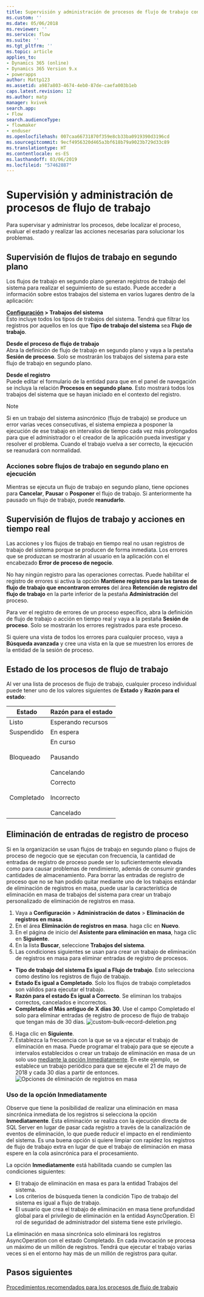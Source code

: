 ```yaml
---
title: Supervisión y administración de procesos de flujo de trabajo con PowerApps | Microsoft Docs
ms.custom: ''
ms.date: 05/06/2018
ms.reviewer: ''
ms.service: flow
ms.suite: ''
ms.tgt_pltfrm: ''
ms.topic: article
applies_to:
- Dynamics 365 (online)
- Dynamics 365 Version 9.x
- powerapps
author: Mattp123
ms.assetid: a987a803-4674-4eb0-87de-caefa003b1eb
caps.latest.revision: 12
ms.author: matp
manager: kvivek
search.app:
- Flow
search.audienceType:
- flowmaker
- enduser
ms.openlocfilehash: 007caa66731870f359e8cb33ba0919390d3196cd
ms.sourcegitcommit: 9ecf4956320d465a3bf618b79a9023b729d33c89
ms.translationtype: HT
ms.contentlocale: es-ES
ms.lasthandoff: 03/06/2019
ms.locfileid: "57462887"
---
```

# <a name="monitor-and-manage-workflow-processes"></a>Supervisión y administración de procesos de flujo de trabajo

Para supervisar y administrar los procesos, debe localizar el proceso, evaluar el estado y realizar las acciones necesarias para solucionar los problemas.  
  
<a name="BKMK_MonitorAsyncWorkflows"></a>   
## <a name="monitoring-background-workflows"></a>Supervisión de flujos de trabajo en segundo plano  
 Los flujos de trabajo en segundo plano generan registros de trabajo del sistema para realizar el seguimiento de su estado. Puede acceder a información sobre estos trabajos del sistema en varios lugares dentro de la aplicación:  
  
 **[Configuración](/powerapps/maker/model-driven-apps/advanced-navigation#settings) > Trabajos del sistema**  
 Esto incluye todos los tipos de trabajos del sistema. Tendrá que filtrar los registros por aquellos en los que **Tipo de trabajo del sistema** sea **Flujo de trabajo**.  
  
 **Desde el proceso de flujo de trabajo**  
 Abra la definición de flujo de trabajo en segundo plano y vaya a la pestaña **Sesión de proceso**. Solo se mostrarán los trabajos del sistema para este flujo de trabajo en segundo plano.  
  
 **Desde el registro**  
 Puede editar el formulario de la entidad para que en el panel de navegación se incluya la relación **Procesos en segundo plano**. Esto mostrará todos los trabajos del sistema que se hayan iniciado en el contexto del registro.  
  
> [!NOTE]
>  Si en un trabajo del sistema asincrónico (flujo de trabajo) se produce un error varias veces consecutivas, el sistema empieza a posponer la ejecución de ese trabajo en intervalos de tiempo cada vez más prolongados para que el administrador o el creador de la aplicación pueda investigar y resolver el problema. Cuando el trabajo vuelva a ser correcto, la ejecución se reanudará con normalidad.  
  
<a name="BKMK_ActionsOnRunningWorkflows"></a>   
### <a name="actions-on-running-background-workflows"></a>Acciones sobre flujos de trabajo en segundo plano en ejecución  
 Mientras se ejecuta un flujo de trabajo en segundo plano, tiene opciones para **Cancelar**, **Pausar** o **Posponer** el flujo de trabajo. Si anteriormente ha pausado un flujo de trabajo, puede **reanudarlo**.  
  
<a name="BKMK_MonitorSyncWorkflows"></a>   
## <a name="monitoring-real-time-workflows-and-actions"></a>Supervisión de flujos de trabajo y acciones en tiempo real  
 Las acciones y los flujos de trabajo en tiempo real no usan registros de trabajo del sistema porque se producen de forma inmediata. Los errores que se produzcan se mostrarán al usuario en la aplicación con el encabezado **Error de proceso de negocio**.  
  
 No hay ningún registro para las operaciones correctas. Puede habilitar el registro de errores si activa la opción **Mantiene registros para las tareas de flujo de trabajo que encontraron errores** del área **Retención de registro del flujo de trabajo** en la parte inferior de la pestaña **Administración** del proceso.  
  
 Para ver el registro de errores de un proceso específico, abra la definición de flujo de trabajo o acción en tiempo real y vaya a la pestaña **Sesión de proceso**. Solo se mostrarán los errores registrados para este proceso.  
  
 Si quiere una vista de todos los errores para cualquier proceso, vaya a **Búsqueda avanzada** y cree una vista en la que se muestren los errores de la entidad de la sesión de proceso.  
  
<a name="BKMK_StatusOfWorkflowProcesses"></a>   
## <a name="status-of-workflow-processes"></a>Estado de los procesos de flujo de trabajo  
 Al ver una lista de procesos de flujo de trabajo, cualquier proceso individual puede tener uno de los valores siguientes de **Estado** y **Razón para el estado**:  
  
|Estado|Razón para el estado|  
|-----------|-------------------|  
|Listo|Esperando recursos|  
|Suspendido|En espera|  
|Bloqueado|En curso<br /><br /> Pausando<br /><br /> Cancelando|  
|Completado|Correcto<br /><br /> Incorrecto<br /><br /> Cancelado|  

## <a name="deleting-process-log-records"></a>Eliminación de entradas de registro de proceso

Si en la organización se usan flujos de trabajo en segundo plano o flujos de proceso de negocio que se ejecutan con frecuencia, la cantidad de entradas de registro de proceso puede ser lo suficientemente elevada como para causar problemas de rendimiento, además de consumir grandes cantidades de almacenamiento. Para borrar las entradas de registro de proceso que no se han podido quitar mediante uno de los trabajos estándar de eliminación de registros en masa, puede usar la característica de eliminación en masa de trabajos del sistema para crear un trabajo personalizado de eliminación de registros en masa.

1. Vaya a **Configuración** > **Administración de datos** > **Eliminación de registros en masa**.
2. En el área **Eliminación de registros en masa**. haga clic en **Nuevo**. 
3. En el página de inicio del **Asistente para eliminación en masa**, haga clic en **Siguiente**.
4. En la lista **Buscar**, seleccione **Trabajos del sistema**.
5. Las condiciones siguientes se usan para crear un trabajo de eliminación de registros en masa para eliminar entradas de registro de procesos. 
 - **Tipo de trabajo del sistema Es igual a Flujo de trabajo**. Esto selecciona como destino los registros de flujo de trabajo. 
 - **Estado Es igual a Completado**. Solo los flujos de trabajo completados son válidos para ejecutar el trabajo.
 - **Razón para el estado Es igual a Correcto**. Se eliminan los trabajos correctos, cancelados e incorrectos.
 - **Completado el Más antiguo de X días 30**. Use el campo Completado el solo para eliminar entradas de registro de proceso de flujo de trabajo que tengan más de 30 días.
 ![custom-bulk-record-deletion.png](media/custom-bulk-record-deletion.png)
6. Haga clic en **Siguiente**.
7. Establezca la frecuencia con la que se va a ejecutar el trabajo de eliminación en masa. Puede programar el trabajo para que se ejecute a intervalos establecidos o crear un trabajo de eliminación en masa de un solo uso [mediante la opción Inmediatamente](#using-the-immediately-option). En este ejemplo, se establece un trabajo periódico para que se ejecute el 21 de mayo de 2018 y cada 30 días a partir de entonces. 
![Opciones de eliminación de registros en masa](media/custom-bulk-record-delete-options.png)

### <a name="using-the-immediately-option"></a>Uso de la opción Inmediatamente

Observe que tiene la posibilidad de realizar una eliminación en masa sincrónica inmediata de los registros si selecciona la opción **Inmediatamente**. Esta eliminación se realiza con la ejecución directa de SQL Server en lugar de pasar cada registro a través de la canalización de eventos de eliminación, lo que puede reducir el impacto en el rendimiento del sistema. Es una buena opción si quiere limpiar con rapidez los registros de flujo de trabajo extra en lugar de que el trabajo de eliminación en masa espere en la cola asincrónica para el procesamiento. 

La opción **Inmediatamente** está habilitada cuando se cumplen las condiciones siguientes: 
- El trabajo de eliminación en masa es para la entidad Trabajos del sistema.
- Los criterios de búsqueda tienen la condición Tipo de trabajo del sistema es igual a flujo de trabajo. 
- El usuario que crea el trabajo de eliminación en masa tiene profundidad global para el privilegio de eliminación en la entidad AsyncOperation. El rol de seguridad de administrador del sistema tiene este privilegio.  

La eliminación en masa sincrónica solo eliminará los registros AsyncOperation con el estado Completado. En cada invocación se procesa un máximo de un millón de registros. Tendrá que ejecutar el trabajo varias veces si en el entorno hay más de un millón de registros para quitar.  
  
## <a name="next-steps"></a>Pasos siguientes   
 [Procedimientos recomendados para los procesos de flujo de trabajo](best-practices-workflow-processes.md) <br />

